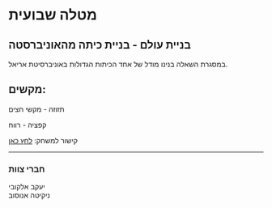 # מטלה שבועית
## בניית עולם - בניית כיתה מהאוניברסטה

במסגרת השאלה בנינו מודל של אחד הכיתות הגדולות באוניברסיטת אריאל.

## מקשים:

תזוזה - מקשי חצים

קפציה - רווח


קישור למשחק: 
[לחץ כאן](https://wnikita.itch.io/weeklyex-3d-world-classmodel)

---
### חברי צוות
יעקב אלקובי <br>
ניקיטה אנוסוב
